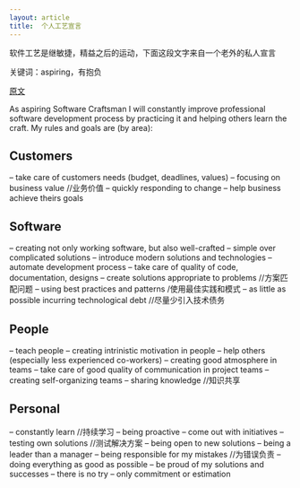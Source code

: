 ```yaml
---
layout: article
title:  个人工艺宣言
---
```

软件工艺是继敏捷，精益之后的运动，下面这段文字来自一个老外的私人宣言


关键词：aspiring，有抱负


[原文](https://www.kamilgrzybek.com/software-craftsmanship-manifesto/)


As aspiring Software Craftsman I will constantly improve professional software development process by practicing it and helping others learn the craft. My rules and goals are (by area):

## Customers
– take care of customers needs (budget, deadlines, values)
– focusing on business value //业务价值
– quickly responding to change
– help business achieve theirs goals

## Software
– creating not only working software, but also well-crafted
– simple over complicated solutions
– introduce modern solutions and technologies
– automate development process
– take care of quality of code, documentation, designs
– create solutions appropriate to problems //方案匹配问题
– using best practices and patterns /使用最佳实践和模式
– as little as possible incurring technological debt //尽量少引入技术债务

## People
– teach people
– creating intrinistic motivation in people
– help others (especially less experienced co-workers)
– creating good atmosphere in teams
– take care of good quality of communication in project teams
– creating self-organizing teams
– sharing knowledge //知识共享

## Personal
– constantly learn //持续学习
– being proactive
– come out with initiatives
– testing own solutions //测试解决方案
– being open to new solutions
– being a leader than a manager
– being responsible for my mistakes //为错误负责
– doing everything as good as possible
– be proud of my solutions and successes
– there is no try – only commitment or estimation